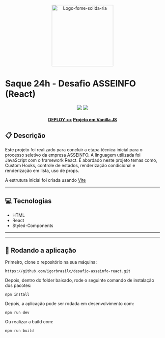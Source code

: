 <p align="center">
   <img src="https://freesvg.org/img/cash2.png" alt="Logo-fome-solida-ria" border="0" width="200px"/>
   <h1>Saque 24h - Desafio ASSEINFO (React)</h1>
</p>

<p align = "center">
   <img src="https://img.shields.io/badge/author-Igor Corbari Brasil-4dae71?style=flat-square" />
   <img src="https://img.shields.io/github/languages/count/igorbrasilc/desafio-asseinfo-react?color=4dae71&style=flat-square" />
</p>

<h4 align = "center">
   <a href="https://desafio-asseinfo-react.vercel.app/">DEPLOY >></a>
   <a href="https://github.com/igorbrasilc/desafio-asseinfo">Projeto em Vanilla JS</a>
</h4>

##  :clipboard: Descrição

Este projeto foi realizado para concluir a etapa técnica inicial para o processo seletivo da empresa ASSEINFO. A linguagem utilizada foi JavaScript com o framework React.
É abordado neste projeto temas como, Custom Hooks, controle de estados, renderização condicional e renderização em lista, uso de props.

A estrutura inicial foi criada usando [Vite](https://vitejs.dev/) 
***

## :computer:	 Tecnologias

- HTML
- React
- Styled-Components

***

***

## 🏁 Rodando a aplicação

Primeiro, clone o repositório na sua máquina:

```
https://github.com/igorbrasilc/desafio-asseinfo-react.git
```

Depois, dentro do folder baixado, rode o seguinte comando de instalação dos pacotes:

```
npm install
```

Depois, a aplicação pode ser rodada em desenvolvimento com:
```
npm run dev
```

Ou realizar a build com:
```
npm run build
```
